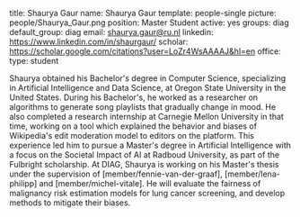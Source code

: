 title: Shaurya Gaur
name: Shaurya Gaur
template: people-single
picture: people/Shaurya_Gaur.png
position: Master Student
active: yes
groups: diag
default_group: diag
email: shaurya.gaur@ru.nl
linkedin: https://www.linkedin.com/in/shaurgaur/
scholar: https://scholar.google.com/citations?user=LoZr4WsAAAAJ&hl=en
office: 
type: student

Shaurya obtained his Bachelor's degree in Computer Science, specializing in Artificial Intelligence and Data Science, at Oregon State University in the United States. During his Bachelor's, he worked as a researcher on algorithms to generate song playlists that gradually change in mood. He also completed a research internship at Carnegie Mellon University in that time, working on a tool which explained the behavior and biases of Wikipedia's edit moderation model to editors on the platform. This experience led him to pursue a Master's degree in Artificial Intelligence with a focus on the Societal Impact of AI at Radboud University, as part of the Fulbright scholarship. At DIAG, Shaurya is working on his Master's thesis under the supervision of [member/fennie-van-der-graaf], [member/lena-philipp] and [member/michel-vitale]. He will evaluate the fairness of malignancy risk estimation models for lung cancer screening, and develop methods to mitigate their biases.
